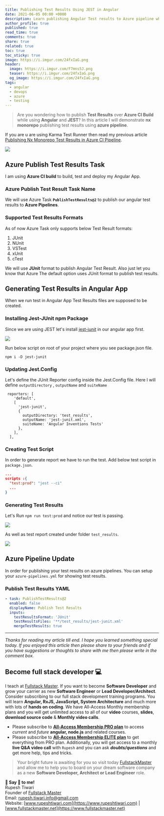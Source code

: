 ```yaml
---
title: Publishing Test Results Using JEST in Angular
date: 2021-06-05 00:00 +0000
description: Learn publishing Angular Test results to Azure pipeline while using JEST test runners.
author_profile: true
published: true
read_time: true
comments: true
share: true
related: true
toc: true
toc_sticky: true
image: https://i.imgur.com/24fxIaG.png
header:
  image: https://i.imgur.com/F7mns5J.png
  teaser: https://i.imgur.com/24fxIaG.png
  og_image: https://i.imgur.com/24fxIaG.png
tags:
  - angular
  - devops
  - azure
  - testing
---
```


> Are you wondering how to publish **Test Results** over **Azure CI Build** while using **Angular** and **JEST**? In this article I will demonstrate **nx monorepo** publishing test results using **azure pipeline**.

If you are u are using Karma Test Runner then read my previous article [Publishing Nx Monorepo Test Results in Azure CI Pipeline](https://www.rupeshtiwari.com/publishing-nx-monorepo-test-results-in-azure-ci-pipeline/).

![](https://imgur.com/XwPm3dn.gif)

## Azure Publish Test Results Task

I am using **Azure CI build** to build, test and deploy my Angular App.

### Azure Publish Test Result Task Name

We will use Azure Task **`PublishTestResults@2`** to publish our angular test results to **Azure Pipelines**.

### Supported Test Results Formats

As of now Azure Task only supports below Test Result formats:

1. JUnit
2. NUnit
3. VSTest
4. xUnit
5. cTest

We will use **JUnit** format to publish Angular Test Result. Also just let you know that Azure The default option uses JUnit format to publish test results.

## Generating Test Results in Angular App

When we run test in Angular App Test Results files are supposed to be created.

### Installing Jest-JUnit npm Package

Since we are using JEST let's install [jest-junit](https://www.npmjs.com/package/jest-junit) in our angular app first.

![](https://imgur.com/LqZMBCh.png)

Run below script on root of your project where you see package.json file.

```shell
npm i -D jest-junit
```

### Updating Jest.Config

Let's define the JUnit Reporter config inside the Jest.Config file. Here I will define `outputDirectory` , `outputName` and `suiteName`

```
 reporters: [
    'default',
    [
      'jest-junit',
      {
        outputDirectory: 'test_results',
        outputName: 'jest-junit.xml',
        suiteName: 'Angular Inventions Tests'
      },
    ],
  ],
```

### Creating Test Script

In order to generate report we have to run the test. Add below test script in `package.json`.

```json
...
scripts :{
  "test:prod": "jest --ci"
  ...
}

```

### Generating Test Results

Let's Run `npm run test:prod` and notice our test is passing.

![](https://imgur.com/GZQZxhI.png)

As well as test report created under folder `test_results`.

![](https://imgur.com/kVq7uZ2.png)

## Azure Pipeline Update

In order for publishing your test results on azure pipelines. You can setup your `azure-pipelines.yml` for showing test results.

### Publish Test Results YAML

```yaml
- task: PublishTestResults@2
  enabled: false
  displayName: Publish Test Results
  inputs:
    testResultsFormat: 'JUnit'
    testResultsFiles: '**/test_results/jest-junit.xml'
    mergeTestResults: true
```

---

_Thanks for reading my article till end. I hope you learned something special today. If you enjoyed this article then please share to your friends and if you have suggestions or thoughts to share with me then please write in the comment box._

## Become full stack developer 💻

I teach at [Fullstack Master](https://www.fullstackmaster.net). If you want to become **Software Developer** and grow your carrier as new **Software Engineer** or **Lead Developer/Architect**. Consider subscribing to our full stack development training programs. You will learn **Angular, RxJS, JavaScript, System Architecture** and much more with lots of **hands on coding**. We have All-Access Monthly membership plans and you will get unlimited access to all of our **video** courses, **slides**, **download source code** & **Monthly video calls**.

- Please subscribe to **[All-Access Membership PRO plan](https://www.fullstackmaster.net/pro)** to access _current_ and _future_ **angular, node.js** and related courses.
- Please subscribe to **[All-Access Membership ELITE plan](https://www.fullstackmaster.net/elite)** to get everything from PRO plan. Additionally, you will get access to a monthly **live Q&A video call** with `Rupesh` and you can ask **_doubts/questions_** and get more help, tips and tricks.

> Your bright future is awaiting for you so visit today [FullstackMaster](www.fullstackmaster.net) and allow me to help you to board on your dream software company as a new **Software Developer, Architect or Lead Engineer** role.

**💖 Say 👋 to me!**
<br>Rupesh Tiwari
<br>Founder of [Fullstack Master](https://www.fullstackmaster.net)
<br>Email: <a href="mailto:rupesh.tiwari.info@gmail.com?subject=Hi">rupesh.tiwari.info@gmail.com</a>
<br>Website: [www.rupeshtiwari.com](https://www.rupeshtiwari.com) | [www.fullstackmaster.net](https://www.fullstackmaster.net)
